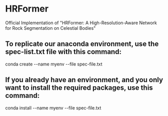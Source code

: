 # HRFormer
Official Implementation of "HRFormer: A High-Resolution-Aware Network for Rock Segmentation on Celestial Bodies"

## To replicate our anaconda environment, use the spec-list.txt file with this command:
conda create --name myenv --file spec-file.txt
## If you already have an environment, and you only want to install the required packages, use this command:
conda install --name myenv --file spec-file.txt

